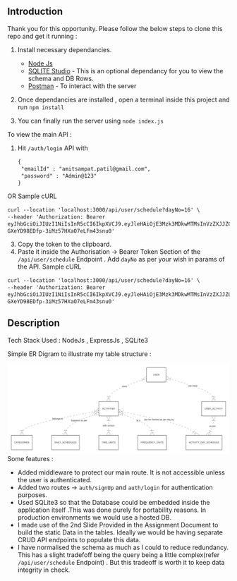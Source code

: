 ## Introduction
Thank you for this opportunity.
Please follow the below steps to clone this repo and get it running :
1. Install necessary dependancies.
   * [Node Js](https://nodejs.org/en/download)
   * [SQLITE Studio](https://sqlitestudio.pl/) - This is an optional dependancy for you to view the schema and DB Rows.
   * [Postman](https://www.postman.com/downloads/) - To interact with the server

2. Once dependancies are installed , open a terminal inside this project and run ```npm install```
3. You can finally run the server using ```node index.js```

To view the main API :
1. Hit ```/auth/login``` API with
   ```
   {
    "emailId" : "amitsampat.patil@gmail.com",
    "password" : "Admin@123"
   }
   ```
OR Sample cURL
   ```
   curl --location 'localhost:3000/api/user/schedule?dayNo=16' \
--header 'Authorization: Bearer eyJhbGciOiJIUzI1NiIsInR5cCI6IkpXVCJ9.eyJleHAiOjE3Mzk3MDkwMTMsInVzZXJJZCI6MSwiaWF0IjoxNzM5NzA1NDEzfQ.Q8rvxuVKp-GXeYD98EDfp-3iMz57HXaO7eLFm43snu0'
   ```
3. Copy the token to the clipboard.
4. Paste it inside the Authorisation -> Bearer Token Section of the ```/api/user/schedule``` Endpoint . Add ```dayNo``` as per your wish in params of the API.
Sample cURL
```
curl --location 'localhost:3000/api/user/schedule?dayNo=16' \
--header 'Authorization: Bearer eyJhbGciOiJIUzI1NiIsInR5cCI6IkpXVCJ9.eyJleHAiOjE3Mzk3MDkwMTMsInVzZXJJZCI6MSwiaWF0IjoxNzM5NzA1NDEzfQ.Q8rvxuVKp-GXeYD98EDfp-3iMz57HXaO7eLFm43snu0'
```
## Description 
Tech Stack Used : NodeJs , ExpressJs , SQLite3

Simple ER Digram to illustrate my table structure : 

![ER Digram](./ER-Diagram/mermaid-ER-Digram.svg)
Some features : 
* Added middleware to protect our main route. It is not accessible unless the user is authenticated.
* Added two routes -> ```auth/signUp``` and ```auth/login``` for authentication purposes.
* Used SQLite3 so that the Database could be embedded inside the application itself .This was done purely for portability reasons. In production environments we would use a hosted DB.
* I made use of the 2nd Slide Provided in the Assignment Document to build the static Data in the tables. Ideally we would be having separate CRUD API endpoints to populate this data.
* I have normalised the schema as much as I could to reduce redundancy. This has a slight tradefoff being the query being a little complex(refer ```/api/user/schedule``` Endpoint) . But this tradeoff is worth it to keep data integrity in check.
